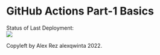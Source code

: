# GitHub Actions Part-1 Basics


Status of Last Deployment:<br>
<img src="https://github.com/alexqwinta/github-actions-part-1-basics/workflows/My-GitHubActions-Basics/badge.svg?branch=master"><br>

Copyleft by Alex Rez alexqwinta 2022.
